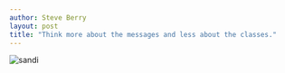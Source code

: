 ```yaml
---
author: Steve Berry
layout: post
title: "Think more about the messages and less about the classes."
---
```


<img src="/images/content/sandi.jpg" alt="sandi"/>

